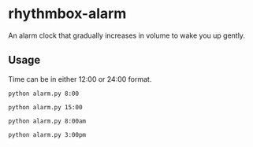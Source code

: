 # rhythmbox-alarm
An alarm clock that gradually increases in volume to wake you up gently.

## Usage
Time can be in either 12:00 or 24:00 format.

`python alarm.py 8:00`

`python alarm.py 15:00`

`python alarm.py 8:00am`

`python alarm.py 3:00pm`


